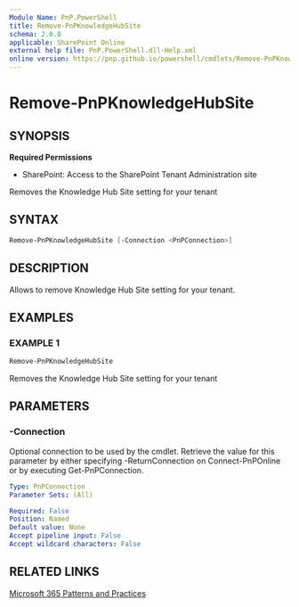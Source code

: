 ```yaml
---
Module Name: PnP.PowerShell
title: Remove-PnPKnowledgeHubSite
schema: 2.0.0
applicable: SharePoint Online
external help file: PnP.PowerShell.dll-Help.xml
online version: https://pnp.github.io/powershell/cmdlets/Remove-PnPKnowledgeHubSite.html
---
```

 
# Remove-PnPKnowledgeHubSite

## SYNOPSIS

**Required Permissions**

* SharePoint: Access to the SharePoint Tenant Administration site

Removes the Knowledge Hub Site setting for your tenant

## SYNTAX

```powershell
Remove-PnPKnowledgeHubSite [-Connection <PnPConnection>] 
```

## DESCRIPTION

Allows to remove Knowledge Hub Site setting for your tenant.

## EXAMPLES

### EXAMPLE 1
```powershell
Remove-PnPKnowledgeHubSite
```

Removes the Knowledge Hub Site setting for your tenant

## PARAMETERS

### -Connection
Optional connection to be used by the cmdlet. Retrieve the value for this parameter by either specifying -ReturnConnection on Connect-PnPOnline or by executing Get-PnPConnection.

```yaml
Type: PnPConnection
Parameter Sets: (All)

Required: False
Position: Named
Default value: None
Accept pipeline input: False
Accept wildcard characters: False
```

## RELATED LINKS

[Microsoft 365 Patterns and Practices](https://aka.ms/m365pnp)

